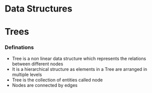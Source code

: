 # Data Structures
<h1>Trees</h1>
<h3>Definations</h3>
<ul>
  <li>Tree is a non linear data structure which represents the relations between different nodes</li>
  <li>It is a hierarchical structure as elements in a Tree are arranged in multiple levels</li>
 <li>Tree is the collection of entities called node</li>
 <li>Nodes are connected by edges</li>
</ul>
